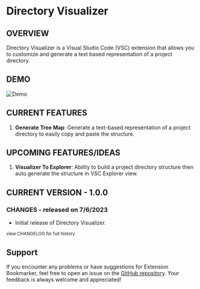 Directory Visualizer
====================

OVERVIEW
--------

Directory Visualizer is a Visual Studio Code (VSC) extension that allows you to customize and generate a text based representation of a project directory.

DEMO
----
![Demo](url "Demo")

CURRENT FEATURES
----------------
1. **Generate Tree Map**: Generate a text-based representation of a project directory to easily copy and paste the structure.

UPCOMING FEATURES/IDEAS
-----------------------
1. **Visualizer To Explorer**: Ability to build a project directory structure then auto generate the structure in VSC Explorer view.

CURRENT VERSION - 1.0.0
-----------------------
### CHANGES - released on 7/6/2023
- Initial release of Directory Visualizer.

<sub>view CHANGELOG for full history</sub>

Support
-------
If you encounter any problems or have suggestions for Extension Bookmarker, feel free to open an issue on the [GitHub repository](https://github.com/osxzxso/directory-visualizer). Your feedback is always welcome and appreciated!
